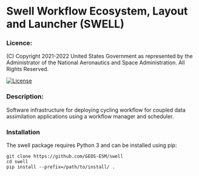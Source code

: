 # Swell Workflow Ecosystem, Layout and Launcher (SWELL)

### Licence:

(C) Copyright 2021-2022 United States Government as represented by the Administrator of the National
Aeronautics and Space Administration. All Rights Reserved.

[![License](https://img.shields.io/badge/License-Apache%202.0-blue.svg)](https://opensource.org/licenses/Apache-2.0)


### Description:

Software infrastructure for deploying cycling workflow for coupled data assimilation applications
using a workflow manager and scheduler.

### Installation

The swell package requires Python 3 and can be installed using pip:

    git clone https://github.com/GEOS-ESM/swell
    cd swell
	pip install --prefix=/path/to/install/ .
